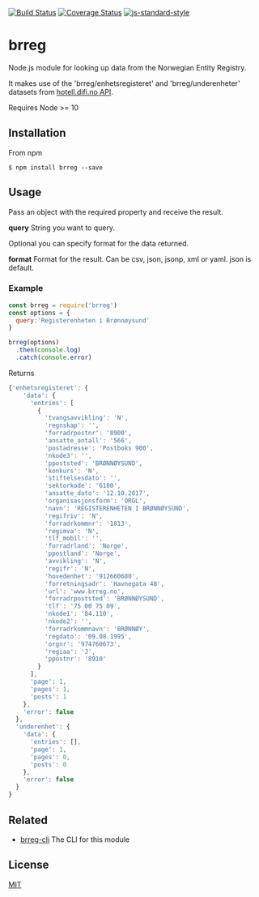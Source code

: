 [![Build Status](https://travis-ci.org/zrrrzzt/brreg.svg?branch=master)](https://travis-ci.org/zrrrzzt/brreg)
[![Coverage Status](https://coveralls.io/repos/zrrrzzt/brreg/badge.svg?branch=master&service=github)](https://coveralls.io/github/zrrrzzt/brreg?branch=master)
[![js-standard-style](https://img.shields.io/badge/code%20style-standard-brightgreen.svg?style=flat)](https://github.com/feross/standard)

# brreg

Node.js module for looking up data from the Norwegian Entity Registry.

It makes use of the 'brreg/enhetsregisteret' and 'brreg/underenheter' datasets from [hotell.difi.no API](https://hotell.difi.no/api).

Requires Node >= 10

## Installation

From npm

```
$ npm install brreg --save
```

## Usage

Pass an object with the required property and receive the result.

**query** String you want to query.

Optional you can specify format for the data returned.

**format** Format for the result. Can be csv, json, jsonp, xml or yaml. json is default.

### Example

```JavaScript
const brreg = require('brreg')
const options = {
  query:'Registerenheten i Brønnøysund'
}

brreg(options)
  .then(console.log)
  .catch(console.error)
```

Returns

```JavaScript
{'enhetsregisteret': {
    'data': {
      'entries': [
        {
          'tvangsavvikling': 'N',
          'regnskap': '',
          'forradrpostnr': '8900',
          'ansatte_antall': '566',
          'postadresse': 'Postboks 900',
          'nkode3': '',
          'ppoststed': 'BRØNNØYSUND',
          'konkurs': 'N',
          'stiftelsesdato': '',
          'sektorkode': '6100',
          'ansatte_dato': '12.10.2017',
          'organisasjonsform': 'ORGL',
          'navn': 'REGISTERENHETEN I BRØNNØYSUND',
          'regifriv': 'N',
          'forradrkommnr': '1813',
          'regimva': 'N',
          'tlf_mobil': '',
          'forradrland': 'Norge',
          'ppostland': 'Norge',
          'avvikling': 'N',
          'regifr': 'N',
          'hovedenhet': '912660680',
          'forretningsadr': 'Havnegata 48',
          'url': 'www.brreg.no',
          'forradrpoststed': 'BRØNNØYSUND',
          'tlf': '75 00 75 09',
          'nkode1': '84.110',
          'nkode2': '',
          'forradrkommnavn': 'BRØNNØY',
          'regdato': '09.08.1995',
          'orgnr': '974760673',
          'regiaa': 'J',
          'ppostnr': '8910'
        }
      ],
      'page': 1,
      'pages': 1,
      'posts': 1
    },
    'error': false
  },
  'underenhet': {
    'data': {
      'entries': [],
      'page': 1,
      'pages': 0,
      'posts': 0
    },
    'error': false
  }
}
```

## Related

- [brreg-cli](https://github.com/zrrrzzt/brreg-cli) The CLI for this module

## License

[MIT](LICENSE)

